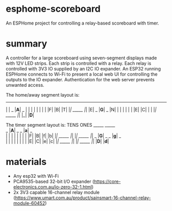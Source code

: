 # esphome-scoreboard
An ESPHome project for controlling a relay-based scoreboard with timer.

# summary
A controller for a large scoreboard using seven-segment displays made with 12V LED strips. Each strip is controlled with a relay. Each relay is controlled with 3V3 IO supplied by an I2C IO expander. An ESP32 running ESPHome connects to Wi-Fi to present a local web UI for controlling the outputs to the IO expander. Authentication for the web server prevents unwanted access.

The home/away segment layout is:
 _      _____
| |  _ |__A__| _
| | | |       | |
| | |F|       |B|
|T| |_| _____ |_|
|E|  _ |__G__| _
|N| | |       | |
| | |E|       |C|
| | |_| _____ |_|
|_|    |__D__|

The timer segment layout is:
     TENS          ONES
    _____          _____     
 _ |__A__| _    _ |__a__| _  
| |       | |  | |       | | 
|F|       |B|  |f|       |b| 
|_| _____ |_|  |_| _____ |_| 
 _ |__G__| _    _ |__g__| _  
| |       | |  | |       | | 
|E|       |C|  |e|       |c| 
|_| _____ |_|  |_| _____ |_| 
   |__D__|        |__d__|   

# materials
* Any esp32 with Wi-Fi
* PCA9535-based 32-bit I/O expander (https://core-electronics.com.au/io-zero-32-1.html)
* 2x 3V3 capable 16-channel relay module (https://www.umart.com.au/product/sainsmart-16-channel-relay-module-60452)